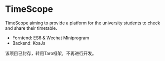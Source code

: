 # TimeScope

TimeScope aiming to provide a platform for the university students to check and share their timetable.

- Forntend: ES6 & Wechat Miniprogram
- Backend: KoaJs

该项目已封存，转用Taro框架，不再进行开发。